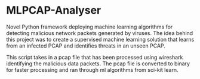 # MLPCAP-Analyser
Novel Python framework deploying machine learning algorithms for detecting malicious network packets generated by viruses. The idea behind this project was to create a supervised machine learning solution that learns from an infected PCAP and identifies threats in an unseen PCAP. 

This script takes in a pcap file that has been processed using wireshark identifying the malicious data packets. The pcap file is converted to binary for faster processing and ran through ml algorithms from sci-kit learn. 
